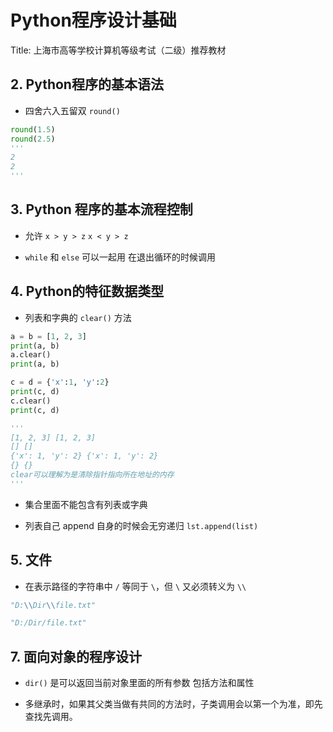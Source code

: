 # Python程序设计基础

Title: 上海市高等学校计算机等级考试（二级）推荐教材

## 2. Python程序的基本语法

* 四舍六入五留双 `round()`

```python
round(1.5)
round(2.5)
'''
2
2
'''
```

## 3. Python 程序的基本流程控制

* 允许 `x > y > z` `x < y > z`

* `while` 和 `else` 可以一起用 在退出循环的时候调用

## 4. Python的特征数据类型

* 列表和字典的 `clear()` 方法

```py
a = b = [1, 2, 3]
print(a, b)
a.clear()
print(a, b)

c = d = {'x':1, 'y':2}
print(c, d)
c.clear()
print(c, d)

'''
[1, 2, 3] [1, 2, 3]
[] []
{'x': 1, 'y': 2} {'x': 1, 'y': 2}
{} {}
clear可以理解为是清除指针指向所在地址的内存
'''
```

* 集合里面不能包含有列表或字典

* 列表自己 append 自身的时候会无穷递归 `lst.append(list)`

## 5. 文件

* 在表示路径的字符串中 `/` 等同于 `\`，但 `\` 又必须转义为 `\\`

```python
"D:\\Dir\\file.txt"

"D:/Dir/file.txt"
```

## 7. 面向对象的程序设计

* `dir()` 是可以返回当前对象里面的所有参数 包括方法和属性

* 多继承时，如果其父类当做有共同的方法时，子类调用会以第一个为准，即先查找先调用。

